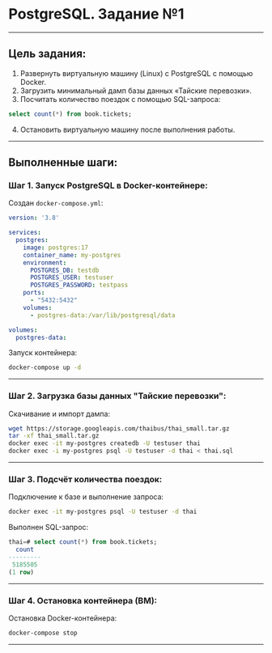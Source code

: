 # PostgreSQL. Задание №1

---

## Цель задания:

1. Развернуть виртуальную машину (Linux) с PostgreSQL с помощью Docker.
2. Загрузить минимальный дамп базы данных «Тайские перевозки».
3. Посчитать количество поездок с помощью SQL-запроса:

```sql
select count(*) from book.tickets;
```

4. Остановить виртуальную машину после выполнения работы.

---

## Выполненные шаги:

### Шаг 1. Запуск PostgreSQL в Docker-контейнере:

Создан `docker-compose.yml`:

```yaml
version: '3.8'

services:
  postgres:
    image: postgres:17
    container_name: my-postgres
    environment:
      POSTGRES_DB: testdb
      POSTGRES_USER: testuser
      POSTGRES_PASSWORD: testpass
    ports:
      - "5432:5432"
    volumes:
      - postgres-data:/var/lib/postgresql/data

volumes:
  postgres-data:
```

Запуск контейнера:

```bash
docker-compose up -d
```

---

### Шаг 2. Загрузка базы данных "Тайские перевозки":

Скачивание и импорт дампа:

```bash
wget https://storage.googleapis.com/thaibus/thai_small.tar.gz
tar -xf thai_small.tar.gz
docker exec -it my-postgres createdb -U testuser thai
docker exec -i my-postgres psql -U testuser -d thai < thai.sql
```

---

### Шаг 3. Подсчёт количества поездок:

Подключение к базе и выполнение запроса:

```bash
docker exec -it my-postgres psql -U testuser -d thai
```

Выполнен SQL-запрос:

```sql
thai=# select count(*) from book.tickets;
  count  
---------
 5185505
(1 row)
```

---

### Шаг 4. Остановка контейнера (ВМ):

Остановка Docker-контейнера:

```bash
docker-compose stop
```

---